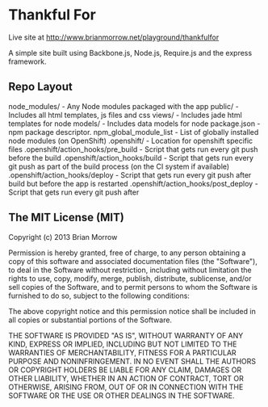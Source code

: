 Thankful For
===========

Live site at http://www.brianmorrow.net/playground/thankfulfor

A simple site built using Backbone.js, Node.js, Require.js and the express framework.


Repo Layout
----------

node_modules/                       - Any Node modules packaged with the app
public/                             - Includes all html templates, js files and css
views/                              - Includes jade html templates for node
models/                             - Includes data models for node
package.json                        - npm package descriptor.
npm_global_module_list              - List of globally installed node modules
                                      (on OpenShift)
.openshift/                         - Location for openshift specific files
.openshift/action_hooks/pre_build   - Script that gets run every git push before
                                      the build
.openshift/action_hooks/build       - Script that gets run every git push as
                                      part of the build process (on the CI
                                      system if available)
.openshift/action_hooks/deploy      - Script that gets run every git push after
                                      build but before the app is restarted
.openshift/action_hooks/post_deploy - Script that gets run every git push after


The MIT License (MIT)
--------------------
Copyright (c) 2013 Brian Morrow

Permission is hereby granted, free of charge, to any person obtaining a copy
of this software and associated documentation files (the "Software"), to deal
in the Software without restriction, including without limitation the rights
to use, copy, modify, merge, publish, distribute, sublicense, and/or sell
copies of the Software, and to permit persons to whom the Software is
furnished to do so, subject to the following conditions:

The above copyright notice and this permission notice shall be included in
all copies or substantial portions of the Software.

THE SOFTWARE IS PROVIDED "AS IS", WITHOUT WARRANTY OF ANY KIND, EXPRESS OR
IMPLIED, INCLUDING BUT NOT LIMITED TO THE WARRANTIES OF MERCHANTABILITY,
FITNESS FOR A PARTICULAR PURPOSE AND NONINFRINGEMENT. IN NO EVENT SHALL THE
AUTHORS OR COPYRIGHT HOLDERS BE LIABLE FOR ANY CLAIM, DAMAGES OR OTHER
LIABILITY, WHETHER IN AN ACTION OF CONTRACT, TORT OR OTHERWISE, ARISING FROM,
OUT OF OR IN CONNECTION WITH THE SOFTWARE OR THE USE OR OTHER DEALINGS IN
THE SOFTWARE.
